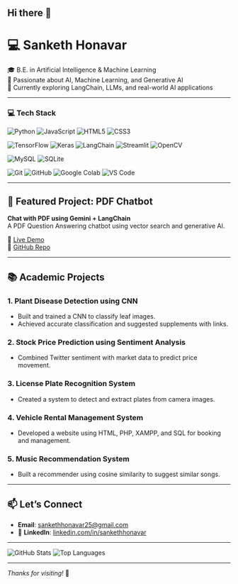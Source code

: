 ## Hi there 👋

# 💻 Sanketh Honavar

🎓 B.E. in Artificial Intelligence & Machine Learning  
🤖 Passionate about AI, Machine Learning, and Generative AI  
🚀 Currently exploring LangChain, LLMs, and real-world AI applications

---

### 💻 Tech Stack

<!-- Programming Languages -->
![Python](https://img.shields.io/badge/Python-3776AB?style=for-the-badge&logo=python&logoColor=white)
![JavaScript](https://img.shields.io/badge/JavaScript-F7DF1E?style=for-the-badge&logo=javascript&logoColor=black)
![HTML5](https://img.shields.io/badge/HTML5-E34F26?style=for-the-badge&logo=html5&logoColor=white)
![CSS3](https://img.shields.io/badge/CSS3-1572B6?style=for-the-badge&logo=css3&logoColor=white)

<!-- Frameworks & Libraries -->
![TensorFlow](https://img.shields.io/badge/TensorFlow-FF6F00?style=for-the-badge&logo=tensorflow&logoColor=white)
![Keras](https://img.shields.io/badge/Keras-D00000?style=for-the-badge&logo=keras&logoColor=white)
![LangChain](https://img.shields.io/badge/LangChain-000000?style=for-the-badge&logo=langchain&logoColor=white)
![Streamlit](https://img.shields.io/badge/Streamlit-FF4B4B?style=for-the-badge&logo=streamlit&logoColor=white)
![OpenCV](https://img.shields.io/badge/OpenCV-5C3EE8?style=for-the-badge&logo=opencv&logoColor=white)

<!-- Databases -->
![MySQL](https://img.shields.io/badge/MySQL-005C84?style=for-the-badge&logo=mysql&logoColor=white)
![SQLite](https://img.shields.io/badge/SQLite-003B57?style=for-the-badge&logo=sqlite&logoColor=white)

<!-- Tools -->
![Git](https://img.shields.io/badge/Git-F05032?style=for-the-badge&logo=git&logoColor=white)
![GitHub](https://img.shields.io/badge/GitHub-181717?style=for-the-badge&logo=github&logoColor=white)
![Google Colab](https://img.shields.io/badge/Colab-F9AB00?style=for-the-badge&logo=googlecolab&logoColor=white)
![VS Code](https://img.shields.io/badge/VS%20Code-007ACC?style=for-the-badge&logo=visualstudiocode&logoColor=white)


---

## 🌟 Featured Project: PDF Chatbot

**Chat with PDF using Gemini + LangChain**  
A PDF Question Answering chatbot using vector search and generative AI.  

🔗 [Live Demo](https://pdfchatbot-mgpvgpmx6ilcgdsxqerfrw.streamlit.app/)  
📂 [GitHub Repo](https://github.com/SankethHonavar/PDF_ChatBot)

---

## 📚 Academic Projects

### 1. Plant Disease Detection using CNN
- Built and trained a CNN to classify leaf images.
- Achieved accurate classification and suggested supplements with links.

### 2. Stock Price Prediction using Sentiment Analysis
- Combined Twitter sentiment with market data to predict price movement.

### 3. License Plate Recognition System
- Created a system to detect and extract plates from camera images.

### 4. Vehicle Rental Management System
- Developed a website using HTML, PHP, XAMPP, and SQL for booking and management.

### 5. Music Recommendation System
- Built a recommender using cosine similarity to suggest similar songs.

---

## 📫 Let’s Connect

- **Email**: [sankethhonavar25@gmail.com](mailto:sankethhonavar25@gmail.com)
- 🔗 **LinkedIn**: [linkedin.com/in/sankethhonavar](https://linkedin.com/in/sankethhonavar)

---

![GitHub Stats](https://github-readme-stats.vercel.app/api?username=SankethHonavar&show_icons=true&theme=radical)
![Top Languages](https://github-readme-stats.vercel.app/api/top-langs/?username=SankethHonavar&layout=compact)

---

*Thanks for visiting!* 🚀

<!--
**SankethHonavar/SankethHonavar** is a ✨ _special_ ✨ repository because its `README.md` (this file) appears on your GitHub profile.

Here are some ideas to get you started:

- 🔭 I’m currently working on ...
- 🌱 I’m currently learning ...
- 👯 I’m looking to collaborate on ...
- 🤔 I’m looking for help with ...
- 💬 Ask me about ...
- 📫 How to reach me: ...
- 😄 Pronouns: ...
- ⚡ Fun fact: ...
-->
